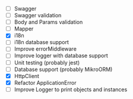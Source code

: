 - [ ] Swagger
- [ ] Swagger validation
- [ ] Body and Params validation
- [ ] Mapper
- [x] i18n
- [ ] i18n database support
- [ ] Improve errorMiddleware
- [ ] Improve logger with database support
- [ ] Unit testing (probably jest)
- [ ] Database support (probably MikroORM)
- [x] HttpClient
- [x] Refactor ApplicationError
- [ ] Improve Logger to print objects and instances
